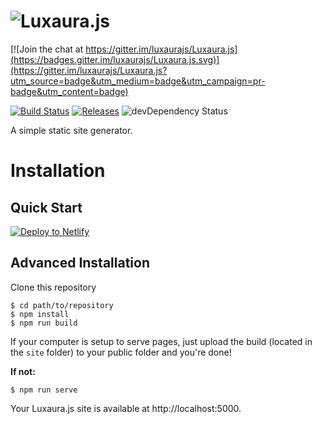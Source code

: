 # ![Luxaura.js](https://luxaura.js.org/assets/luxaura.png "Luxaura.js")

[![Join the chat at https://gitter.im/luxaurajs/Luxaura.js](https://badges.gitter.im/luxaurajs/Luxaura.js.svg)](https://gitter.im/luxaurajs/Luxaura.js?utm_source=badge&utm_medium=badge&utm_campaign=pr-badge&utm_content=badge)

[![Build Status](https://travis-ci.org/luxaurajs/Luxaura.js.svg?branch=master)](https://travis-ci.org/luxaurajs/Luxaura.js) [![Releases](https://img.shields.io/github/release/luxaurajs/Luxaura.js/all.svg)](https://github.com/luxaurajs/Luxaura.js/releases) ![devDependency Status](https://img.shields.io/david/dev/luxaurajs/Luxaura.js.svg)

A simple static site generator.

# Installation

## Quick Start

[![Deploy to Netlify](https://www.netlify.com/img/deploy/button.svg)](https://app.netlify.com/start/deploy?repository=https://github.com/TristianK3604/Luxaura.js)

## Advanced Installation

Clone this repository

````shell
$ cd path/to/repository
$ npm install
$ npm run build
````

If your computer is setup to serve pages, just upload the build (located in the `site` folder) to your public folder and you're done!

**If not:**

````shell
$ npm run serve
````
Your Luxaura.js site is available at http://localhost:5000.
